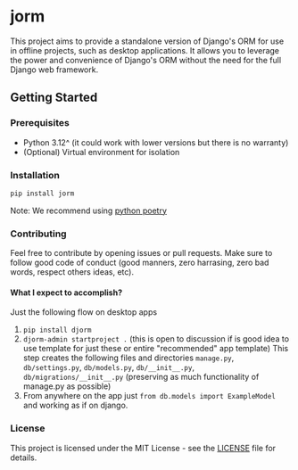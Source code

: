 # jorm

This project aims to provide a standalone version of Django's ORM for use in offline projects, such as desktop applications. It allows you to leverage the power and convenience of Django's ORM without the need for the full Django web framework.

## Getting Started

### Prerequisites

- Python 3.12^ (it could work with lower versions but there is no warranty)
- (Optional) Virtual environment for isolation

### Installation

```bash
pip install jorm
```

Note: We recommend using [python poetry](https://python-poetry.org/)

### Contributing
Feel free to contribute by opening issues or pull requests. Make sure to follow good code of conduct (good manners, zero harrasing, zero bad words, respect others ideas, etc).

#### What I expect to accomplish? 
Just the following flow on desktop apps
1. `pip install djorm`
2. `djorm-admin startproject .` (this is open to discussion if is good idea to use template for just these or entire "recommended" app template)
This step creates the following files and directories `manage.py`, `db/settings.py`, `db/models.py`, `db/__init__.py`, `db/migrations/__init__.py`
(preserving as much functionality of manage.py as possible)
3. From anywhere on the app just `from db.models import ExampleModel` and working as if on django.

### License
This project is licensed under the MIT License - see the [LICENSE](./LICENSE) file for details.
